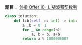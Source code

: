 **题目**：
<a href="https://leetcode-cn.com/problems/fei-bo-na-qi-shu-lie-lcof/" target="_blank">剑指 Offer 10- I. 斐波那契数列</a>


```python
class Solution:
    def fib(self, n: int) -> int:
        a ,b = 0, 1
        for _ in range(n):
            a, b = b, a+b
        return a % 1000000007
```